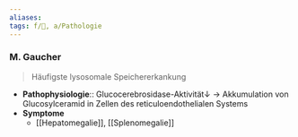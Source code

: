 ```yaml
---
aliases: 
tags: f/🧠, a/Pathologie
---
```

### M. Gaucher
> Häufigste lysosomale Speichererkankung
- **Pathophysiologie**:: Glucocerebrosidase-Aktivität↓ → Akkumulation von Glucosylceramid in Zellen des reticuloendothelialen Systems
- **Symptome**
	- [[Hepatomegalie]], [[Splenomegalie]]